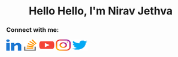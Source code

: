 <h1 align="center">Hello Hello, I'm Nirav Jethva</h1>

<h3 align="left">Connect with me:</h3>
<p align="left">
<a href="https://linkedin.com/in/nirav-jethva" target="blank"><img align="center" src="assets/linkedin.svg" alt="nirav-jethva" height="30" width="40" /></a>
<a href="https://stackoverflow.com/users/13517026" target="blank"><img align="center" src="assets/stack-overflow.svg" alt="13517026" height="30" width="40" /></a>
<a href="https://www.youtube.com/c/niravjethva" target="blank"><img align="center" src="assets/youtube.svg" alt="niravjethva" height="30" width="40" /></a>
<a href="https://instagram.com/imniravjethva" target="blank"><img align="center" src="assets/instagram.svg" alt="imniravjethva" height="30" width="40" /></a>
<a href="https://twitter.com/imniravjethva" target="blank"><img align="center" src="assets/twitter.svg" alt="imniravjethva" height="30" width="40" /></a>
</p>
